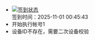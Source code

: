 - [![签到状态](https://github.com/p7wm/Cloud189-Actions/actions/workflows/main.yml/badge.svg?branch=main)](https://github.com/p7wm/Cloud189-Actions/actions/workflows/main.yml) <br> 签到时间：2025-11-01 00:45:43
- 开始执行帐号1
- 设备ID不存在，需要二次设备校验
